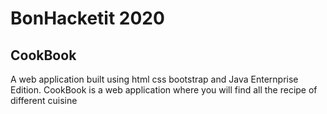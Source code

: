 # BonHacketit 2020

## CookBook

A web application built using html css bootstrap and Java Enternprise Edition.
CookBook is a web application where you will find all the recipe of different cuisine
